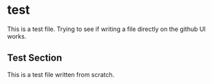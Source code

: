 # test

This is a test file.
Trying to see if writing a file directly on the github UI works.

## Test Section

This is a test file written from scratch.
